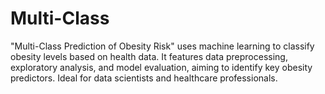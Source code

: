 # Multi-Class
"Multi-Class Prediction of Obesity Risk" uses machine learning to classify obesity levels based on health data. It features data preprocessing, exploratory analysis, and model evaluation, aiming to identify key obesity predictors. Ideal for data scientists and healthcare professionals. 
